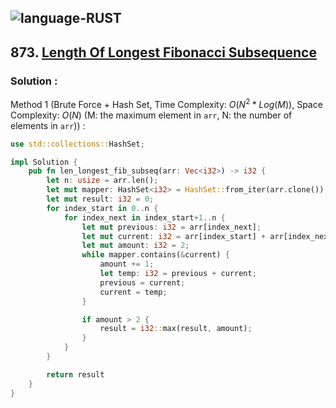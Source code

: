![language-RUST](https://img.shields.io/badge/RUST-8d4004?style=for-the-badge&logo=RUST)
---

## 873. [Length Of Longest Fibonacci Subsequence](https://leetcode.com/problems/length-of-longest-fibonacci-subsequence)

### Solution :

Method 1 (Brute Force + Hash Set, Time Complexity: $O(N^2*Log(M))$, Space Complexity: $O(N)$ (M: the maximum element in `arr`, N: the number of elements in `arr`)) :
```rust
use std::collections::HashSet;

impl Solution {
    pub fn len_longest_fib_subseq(arr: Vec<i32>) -> i32 {
        let n: usize = arr.len();
        let mut mapper: HashSet<i32> = HashSet::from_iter(arr.clone());
        let mut result: i32 = 0;
        for index_start in 0..n {
            for index_next in index_start+1..n {
                let mut previous: i32 = arr[index_next];
                let mut current: i32 = arr[index_start] + arr[index_next];
                let mut amount: i32 = 2;
                while mapper.contains(&current) {
                    amount += 1;
                    let temp: i32 = previous + current;
                    previous = current;
                    current = temp;
                }

                if amount > 2 {
                    result = i32::max(result, amount);
                }
            }
        }

        return result
    }
}
```
